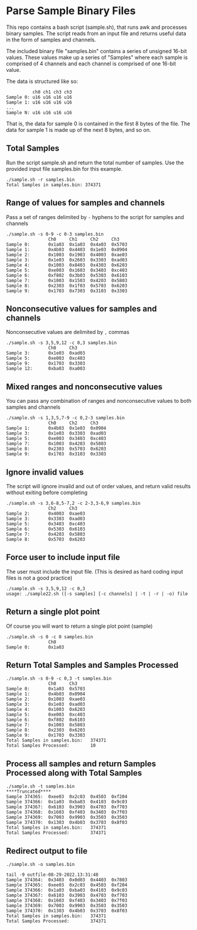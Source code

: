 # Parse Sample Binary Files
This repo contains a bash script (sample.sh), that runs awk and processes binary samples. The script reads from an input file and returns useful data in the form of samples and channels.

The included binary file "samples.bin" contains a series of unsigned 16-bit values. These values make up a series of "Samples" where each sample is comprised of 4 channels and each channel is comprised of one 16-bit value.

The data is structured like so:
```
          ch0 ch1 ch3 ch3
Sample 0: u16 u16 u16 u16 
Sample 1: u16 u16 u16 u16
...
Sample N: u16 u16 u16 u16
```
That is, the data for sample 0 is contained in the first 8 bytes of the file. The data for sample 1 is made up of the next 8 bytes, and so on.

## Total Samples
Run the script sample.sh and return the total number of samples. Use the provided input file samples.bin for this example.
```
./sample.sh -r samples.bin
Total Samples in samples.bin: 374371
```
## Range of values for samples and channels
Pass a set of ranges delimited by `-` hyphens to the script for samples and channels
```
./sample.sh -s 0-9 -c 0-3 samples.bin
                Ch0     Ch1     Ch2     Ch3
Sample 0:       0x1a03  0x1a03  0x4a03  0x5703
Sample 1:       0x4b03  0x4403  0x1e03  0x0904
Sample 2:       0x1003  0x1903  0x4003  0xae03
Sample 3:       0x1e03  0x2603  0x3303  0xad03
Sample 4:       0x1003  0x8403  0x4303  0x6203
Sample 5:       0xe003  0x1603  0x3403  0xc403
Sample 6:       0xf802  0x3b03  0x5303  0x6103
Sample 7:       0x1003  0x1503  0x4203  0x5803
Sample 8:       0x2303  0x1f03  0x5703  0x6203
Sample 9:       0x1703  0x7303  0x3103  0x3303
```
## Nonconsecutive values for samples and channels
Nonconsecutive values are delimited by `,` commas
```
./sample.sh -s 3,5,9,12 -c 0,3 samples.bin
                Ch0     Ch3
Sample 3:       0x1e03  0xad03
Sample 5:       0xe003  0xc403
Sample 9:       0x1703  0x3303
Sample 12:      0xba03  0xa003
```
## Mixed ranges and nonconsecutive values
You can pass any combination of ranges and nonconsecutive values to both samples and channels
```
./sample.sh -s 1,3,5,7-9 -c 0,2-3 samples.bin
                Ch0     Ch2     Ch3
Sample 1:       0x4b03  0x1e03  0x0904
Sample 3:       0x1e03  0x3303  0xad03
Sample 5:       0xe003  0x3403  0xc403
Sample 7:       0x1003  0x4203  0x5803
Sample 8:       0x2303  0x5703  0x6203
Sample 9:       0x1703  0x3103  0x3303
```
## Ignore invalid values 
The script will ignore invalid and out of order values, and return valid results without exiting before completing
```
./sample.sh -s 3,6-8,5-7,2 -c 2-3,3-6,9 samples.bin
                Ch2     Ch3
Sample 2:       0x4003  0xae03
Sample 3:       0x3303  0xad03
Sample 5:       0x3403  0xc403
Sample 6:       0x5303  0x6103
Sample 7:       0x4203  0x5803
Sample 8:       0x5703  0x6203
```
## Force user to include input file
The user must include the input file. (This is desired as hard coding input files is not a good practice)
```
./sample.sh -s 3,5,9,12 -c 0,3
usage: ./sample22.sh ([-s samples] [-c channels] | -t | -r | -o) file
```
## Return a single plot point
Of course you will want to return a single plot point (sample)
```
./sample.sh -s 0 -c 0 samples.bin
                Ch0
Sample 0:       0x1a03
```
## Return Total Samples and Samples Processed
```
./sample.sh -s 0-9 -c 0,3 -t samples.bin
                Ch0     Ch3
Sample 0:       0x1a03  0x5703
Sample 1:       0x4b03  0x0904
Sample 2:       0x1003  0xae03
Sample 3:       0x1e03  0xad03
Sample 4:       0x1003  0x6203
Sample 5:       0xe003  0xc403
Sample 6:       0xf802  0x6103
Sample 7:       0x1003  0x5803
Sample 8:       0x2303  0x6203
Sample 9:       0x1703  0x3303
Total Samples in samples.bin:   374371
Total Samples Processed:        10
```
## Process all samples and return Samples Processed along with Total Samples
```
./sample.sh -t samples.bin
****Truncated****
Sample 374365:  0xee03  0x2c03  0x4503  0xf204
Sample 374366:  0x1a03  0xba03  0x4103  0x9c03
Sample 374367:  0x6103  0x3903  0x4703  0xf703
Sample 374368:  0x1603  0xf403  0x3403  0x7f03
Sample 374369:  0x7003  0x9903  0x3503  0x3503
Sample 374370:  0x1303  0x4b03  0x3703  0x8f03
Total Samples in samples.bin:   374371
Total Samples Processed:        374371
```
## Redirect output to file
```
./sample.sh -o samples.bin

tail -9 outfile-08-29-2022.13:31:48
Sample 374364:  0x3403  0x0d03  0x4403  0x7803
Sample 374365:  0xee03  0x2c03  0x4503  0xf204
Sample 374366:  0x1a03  0xba03  0x4103  0x9c03
Sample 374367:  0x6103  0x3903  0x4703  0xf703
Sample 374368:  0x1603  0xf403  0x3403  0x7f03
Sample 374369:  0x7003  0x9903  0x3503  0x3503
Sample 374370:  0x1303  0x4b03  0x3703  0x8f03
Total Samples in samples.bin:   374371
Total Samples Processed:        374371
```
